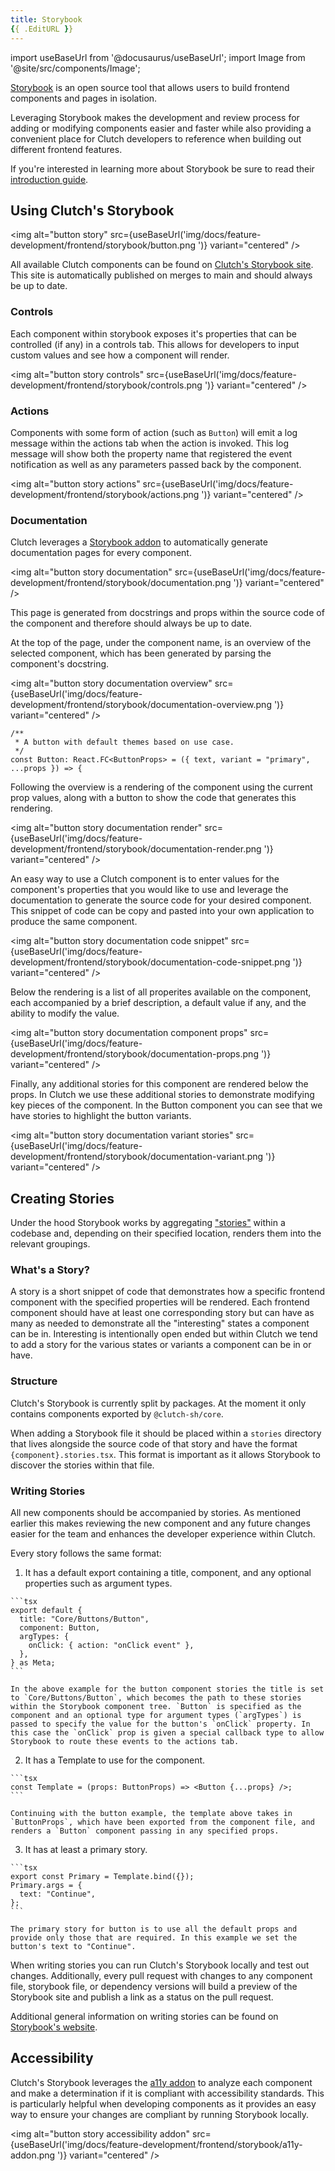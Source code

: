 ```yaml
---
title: Storybook
{{ .EditURL }}
---
```


import useBaseUrl from '@docusaurus/useBaseUrl';
import Image from '@site/src/components/Image';

[Storybook](https://storybook.js.org/) is an open source tool that allows users to build frontend components and pages in isolation.

Leveraging Storybook makes the development and review process for adding or modifying components easier and faster while also providing a convenient place for Clutch developers to reference when building out different frontend features.

If you're interested in learning more about Storybook be sure to read their [introduction guide](https://storybook.js.org/tutorials/intro-to-storybook/).

## Using Clutch's Storybook

<img alt="button story" src={useBaseUrl('img/docs/feature-development/frontend/storybook/button.png ')} variant="centered" />

All available Clutch components can be found on [Clutch's Storybook site](https://storybook.clutch.sh). This site is automatically published on merges to main and should always be up to date.

### Controls

Each component within storybook exposes it's properties that can be controlled (if any) in a controls tab. This allows for developers to input custom values and see how a component will render.

<img alt="button story controls" src={useBaseUrl('img/docs/feature-development/frontend/storybook/controls.png ')} variant="centered" />

### Actions

Components with some form of action (such as `Button`) will emit a log message within the actions tab when the action is invoked. This log message will show both the property name that registered the event notification as well as any parameters passed back by the component.

<img alt="button story actions" src={useBaseUrl('img/docs/feature-development/frontend/storybook/actions.png ')} variant="centered" />

### Documentation

Clutch leverages a [Storybook addon](https://storybook.js.org/addons/@storybook/addon-docs) to automatically generate documentation pages for every component.

<img alt="button story documentation" src={useBaseUrl('img/docs/feature-development/frontend/storybook/documentation.png ')} variant="centered" />

This page is generated from docstrings and props within the source code of the component and therefore should always be up to date.

At the top of the page, under the component name, is an overview of the selected component, which has been generated by parsing the component's docstring.

<img alt="button story documentation overview" src={useBaseUrl('img/docs/feature-development/frontend/storybook/documentation-overview.png ')} variant="centered" />

```tsx title="button.tsx"
/**
 * A button with default themes based on use case.
 */
const Button: React.FC<ButtonProps> = ({ text, variant = "primary", ...props }) => {
```

Following the overview is a rendering of the component using the current prop values, along with a button to show the code that generates this rendering.

<img alt="button story documentation render" src={useBaseUrl('img/docs/feature-development/frontend/storybook/documentation-render.png ')} variant="centered" />

An easy way to use a Clutch component is to enter values for the component's properties that you would like to use and leverage the documentation to generate the source code for your desired component. This snippet of code can be copy and pasted into your own application to produce the same component.

<img alt="button story documentation code snippet" src={useBaseUrl('img/docs/feature-development/frontend/storybook/documentation-code-snippet.png ')} variant="centered" />

Below the rendering is a list of all properites available on the component, each accompanied by a brief description, a default value if any, and the ability to modify the value.

<img alt="button story documentation component props" src={useBaseUrl('img/docs/feature-development/frontend/storybook/documentation-props.png ')} variant="centered" />

Finally, any additional stories for this component are rendered below the props. In Clutch we use these additional stories to demonstrate modifying key pieces of the component. In the Button component you can see that we have stories to highlight the button variants.

<img alt="button story documentation variant stories" src={useBaseUrl('img/docs/feature-development/frontend/storybook/documentation-variant.png ')} variant="centered" />

## Creating Stories

Under the hood Storybook works by aggregating ["stories"](https://storybook.js.org/docs/ember/get-started/whats-a-story/) within a codebase and, depending on their specified location, renders them into the relevant groupings.

### What's a Story?

A story is a short snippet of code that demonstrates how a specific frontend component with the specified properties will be rendered. Each frontend component should have at least one corresponding story but can have as many as needed to demonstrate all the "interesting" states a component can be in. Interesting is intentionally open ended but within Clutch we tend to add a story for the various states or variants a component can be in or have.

### Structure

Clutch's Storybook is currently split by packages. At the moment it only contains components exported by `@clutch-sh/core`.

When adding a Storybook file it should be placed within a `stories` directory that lives alongside the source code of that story and have the format `{component}.stories.tsx`. This format is important as it allows Storybook to discover the stories within that file.

### Writing Stories

All new components should be accompanied by stories. As mentioned earlier this makes reviewing the new component and any future changes easier for the team and enhances the developer experience within Clutch. 

Every story follows the same format:

  1. It has a default export containing a title, component, and any optional properties such as argument types.

    ```tsx
    export default {
      title: "Core/Buttons/Button",
      component: Button,
      argTypes: {
        onClick: { action: "onClick event" },
      },
    } as Meta;
    ```

    In the above example for the button component stories the title is set to `Core/Buttons/Button`, which becomes the path to these stories within the Storybook component tree. `Button` is specified as the component and an optional type for argument types (`argTypes`) is passed to specify the value for the button's `onClick` property. In this case the `onClick` prop is given a special callback type to allow Storybook to route these events to the actions tab.

  2. It has a Template to use for the component.

    ```tsx
    const Template = (props: ButtonProps) => <Button {...props} />;
    ```

    Continuing with the button example, the template above takes in `ButtonProps`, which have been exported from the component file, and renders a `Button` component passing in any specified props.

  3. It has at least a primary story.

    ```tsx
    export const Primary = Template.bind({});
    Primary.args = {
      text: "Continue",
    };
    ```

    The primary story for button is to use all the default props and provide only those that are required. In this example we set the button's text to "Continue".

When writing stories you can run Clutch's Storybook locally and test out changes. Additionally, every pull request with changes to any component file, storybook file, or dependency versions will build a preview of the Storybook site and publish a link as a status on the pull request.

Additional general information on writing stories can be found on [Storybook's website](https://storybook.js.org/docs/ember/writing-stories/introduction).

## Accessibility

Clutch's Storybook leverages the [a11y addon](https://www.npmjs.com/package/@storybook/addon-a11y) to analyze each component and make a determination if it is compliant with accessibility standards. This is particularly helpful when developing components as it provides an easy way to ensure your changes are compliant by running Storybook locally.

<img alt="button story accessibility addon" src={useBaseUrl('img/docs/feature-development/frontend/storybook/a11y-addon.png ')} variant="centered" />
